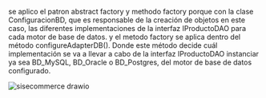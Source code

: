 se aplico el patron abstract factory y methodo factory porque con la clase ConfiguracionBD, que es responsable de la creación de objetos en este caso, las diferentes implementaciones de la interfaz IProductoDAO para cada motor de base de datos.
y el metodo factory se aplica dentro del método configureAdapterDB(). Donde este método decide cuál implementación se va a llevar a cabo de la interfaz IProductoDAO instanciar ya sea BD_MySQL, BD_Oracle o BD_Postgres, del motor de base de datos configurado.


![sisecommerce drawio](https://github.com/user-attachments/assets/df127d03-850f-4207-9766-cfa28a9698f2)
